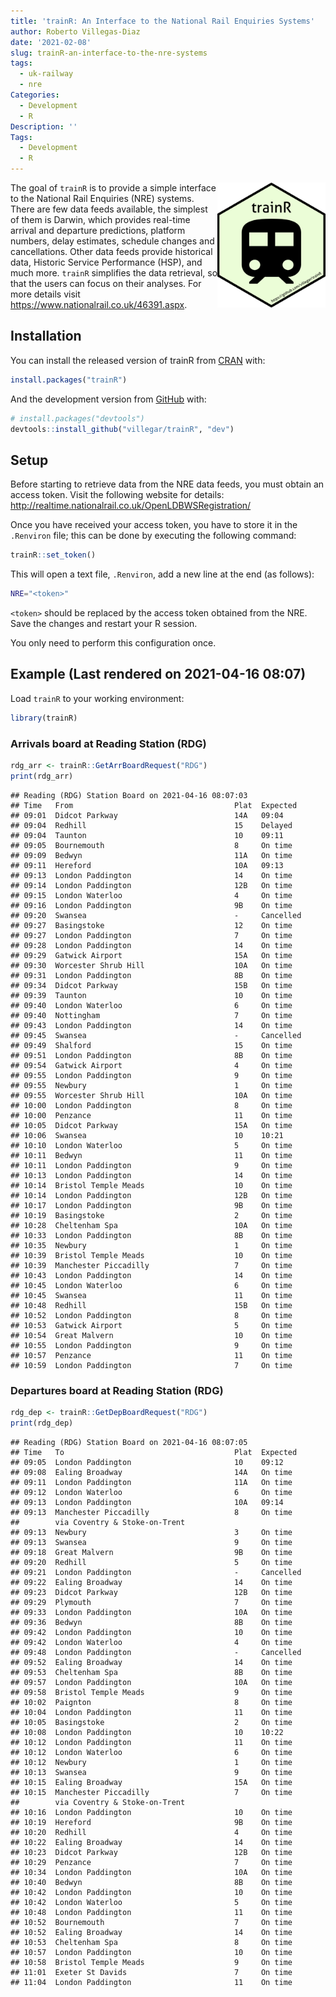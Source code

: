 ```yaml
---
title: 'trainR: An Interface to the National Rail Enquiries Systems'
author: Roberto Villegas-Diaz
date: '2021-02-08'
slug: trainR-an-interface-to-the-nre-systems
tags:
  - uk-railway
  - nre
Categories:
  - Development
  - R
Description: ''
Tags:
  - Development
  - R
---
```


<img src="https://raw.githubusercontent.com/villegar/trainR/main/inst/images/logo.png" alt="logo" align="right" height=200px/>

The goal of `trainR` is to provide a simple interface to the 
National Rail Enquiries (NRE) systems. There are few data feeds 
available, the simplest of them is Darwin, which provides real-time 
arrival and departure predictions, platform numbers, delay estimates, 
schedule changes and cancellations. Other data feeds provide historical 
data, Historic Service Performance (HSP), and much more. `trainR` 
simplifies the data retrieval, so that the users can focus on their 
analyses. For more details visit 
https://www.nationalrail.co.uk/46391.aspx.

## Installation

You can install the released version of trainR from [CRAN](https://CRAN.R-project.org) with:

``` r
install.packages("trainR")
```

And the development version from [GitHub](https://github.com/) with:

``` r
# install.packages("devtools")
devtools::install_github("villegar/trainR", "dev")
```

## Setup
Before starting to retrieve data from the NRE data feeds, you must obtain an access token. 
Visit the following website for details: http://realtime.nationalrail.co.uk/OpenLDBWSRegistration/

Once you have received your access token, you have to store it in the `.Renviron` file; this can be 
done by executing the following command:


```r
trainR::set_token()
```

This will open a text file, `.Renviron`, add a new line at the end (as follows):

```bash
NRE="<token>"
```

`<token>` should be replaced by the access token obtained from the NRE. Save the changes and restart 
your R session.

You only need to perform this configuration once.

## Example (Last rendered on 2021-04-16 08:07)

Load `trainR` to your working environment:

```r
library(trainR)
```

### Arrivals board at Reading Station (RDG)


```r
rdg_arr <- trainR::GetArrBoardRequest("RDG")
print(rdg_arr)
```

```
## Reading (RDG) Station Board on 2021-04-16 08:07:03
## Time   From                                    Plat  Expected
## 09:01  Didcot Parkway                          14A   09:04
## 09:04  Redhill                                 15    Delayed
## 09:04  Taunton                                 10    09:11
## 09:05  Bournemouth                             8     On time
## 09:09  Bedwyn                                  11A   On time
## 09:11  Hereford                                10A   09:13
## 09:13  London Paddington                       14    On time
## 09:14  London Paddington                       12B   On time
## 09:15  London Waterloo                         4     On time
## 09:16  London Paddington                       9B    On time
## 09:20  Swansea                                 -     Cancelled
## 09:27  Basingstoke                             12    On time
## 09:27  London Paddington                       7     On time
## 09:28  London Paddington                       14    On time
## 09:29  Gatwick Airport                         15A   On time
## 09:30  Worcester Shrub Hill                    10A   On time
## 09:31  London Paddington                       8B    On time
## 09:34  Didcot Parkway                          15B   On time
## 09:39  Taunton                                 10    On time
## 09:40  London Waterloo                         6     On time
## 09:40  Nottingham                              7     On time
## 09:43  London Paddington                       14    On time
## 09:45  Swansea                                 -     Cancelled
## 09:49  Shalford                                15    On time
## 09:51  London Paddington                       8B    On time
## 09:54  Gatwick Airport                         4     On time
## 09:55  London Paddington                       9     On time
## 09:55  Newbury                                 1     On time
## 09:55  Worcester Shrub Hill                    10A   On time
## 10:00  London Paddington                       8     On time
## 10:00  Penzance                                11    On time
## 10:05  Didcot Parkway                          15A   On time
## 10:06  Swansea                                 10    10:21
## 10:10  London Waterloo                         5     On time
## 10:11  Bedwyn                                  11    On time
## 10:11  London Paddington                       9     On time
## 10:13  London Paddington                       14    On time
## 10:14  Bristol Temple Meads                    10    On time
## 10:14  London Paddington                       12B   On time
## 10:17  London Paddington                       9B    On time
## 10:19  Basingstoke                             2     On time
## 10:28  Cheltenham Spa                          10A   On time
## 10:33  London Paddington                       8B    On time
## 10:35  Newbury                                 1     On time
## 10:39  Bristol Temple Meads                    10    On time
## 10:39  Manchester Piccadilly                   7     On time
## 10:43  London Paddington                       14    On time
## 10:45  London Waterloo                         6     On time
## 10:45  Swansea                                 11    On time
## 10:48  Redhill                                 15B   On time
## 10:52  London Paddington                       8     On time
## 10:53  Gatwick Airport                         5     On time
## 10:54  Great Malvern                           10    On time
## 10:55  London Paddington                       9     On time
## 10:57  Penzance                                11    On time
## 10:59  London Paddington                       7     On time
```

### Departures board at Reading Station (RDG)


```r
rdg_dep <- trainR::GetDepBoardRequest("RDG")
print(rdg_dep)
```

```
## Reading (RDG) Station Board on 2021-04-16 08:07:05
## Time   To                                      Plat  Expected
## 09:05  London Paddington                       10    09:12
## 09:08  Ealing Broadway                         14A   On time
## 09:11  London Paddington                       11A   On time
## 09:12  London Waterloo                         6     On time
## 09:13  London Paddington                       10A   09:14
## 09:13  Manchester Piccadilly                   8     On time
##        via Coventry & Stoke-on-Trent           
## 09:13  Newbury                                 3     On time
## 09:13  Swansea                                 9     On time
## 09:18  Great Malvern                           9B    On time
## 09:20  Redhill                                 5     On time
## 09:21  London Paddington                       -     Cancelled
## 09:22  Ealing Broadway                         14    On time
## 09:23  Didcot Parkway                          12B   On time
## 09:29  Plymouth                                7     On time
## 09:33  London Paddington                       10A   On time
## 09:36  Bedwyn                                  8B    On time
## 09:42  London Paddington                       10    On time
## 09:42  London Waterloo                         4     On time
## 09:48  London Paddington                       -     Cancelled
## 09:52  Ealing Broadway                         14    On time
## 09:53  Cheltenham Spa                          8B    On time
## 09:57  London Paddington                       10A   On time
## 09:58  Bristol Temple Meads                    9     On time
## 10:02  Paignton                                8     On time
## 10:04  London Paddington                       11    On time
## 10:05  Basingstoke                             2     On time
## 10:08  London Paddington                       10    10:22
## 10:12  London Paddington                       11    On time
## 10:12  London Waterloo                         6     On time
## 10:12  Newbury                                 1     On time
## 10:13  Swansea                                 9     On time
## 10:15  Ealing Broadway                         15A   On time
## 10:15  Manchester Piccadilly                   7     On time
##        via Coventry & Stoke-on-Trent           
## 10:16  London Paddington                       10    On time
## 10:19  Hereford                                9B    On time
## 10:20  Redhill                                 4     On time
## 10:22  Ealing Broadway                         14    On time
## 10:23  Didcot Parkway                          12B   On time
## 10:29  Penzance                                7     On time
## 10:34  London Paddington                       10A   On time
## 10:40  Bedwyn                                  8B    On time
## 10:42  London Paddington                       10    On time
## 10:42  London Waterloo                         5     On time
## 10:48  London Paddington                       11    On time
## 10:52  Bournemouth                             7     On time
## 10:52  Ealing Broadway                         14    On time
## 10:53  Cheltenham Spa                          8     On time
## 10:57  London Paddington                       10    On time
## 10:58  Bristol Temple Meads                    9     On time
## 11:01  Exeter St Davids                        7     On time
## 11:04  London Paddington                       11    On time
```
